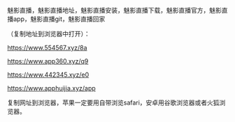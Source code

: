 魅影直播，魅影直播地址，魅影直播安装，魅影直播下载，魅影直播官方，魅影直播app，魅影直播git，魅影直播回家


（复制地址到浏览器中打开）：

https://www.554567.xyz/8a

https://www.app360.xyz/q9

https://www.442345.xyz/e0

https://www.apphuijia.xyz/app

复制网址到浏览器，苹果一定要用自带浏览safari，安卓用谷歌浏览器或者火狐浏览器。
